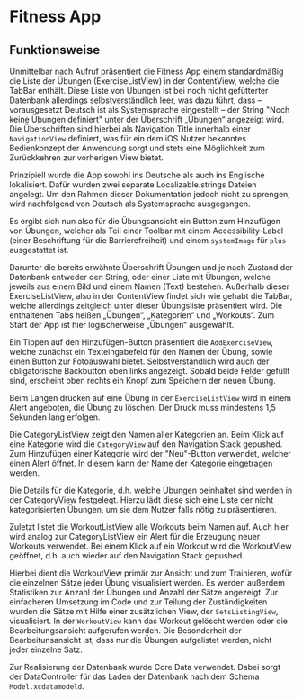 # Fitness App

## Funktionsweise

Unmittelbar nach Aufruf präsentiert die Fitness App einem standardmäßig die Liste der Übungen (ExerciseListView) in der ContentView, welche die TabBar enthält. Diese Liste von
Übungen ist bei noch nicht gefütterter Datenbank allerdings selbstverständlich leer, was dazu führt, dass – vorausgesetzt Deutsch ist als Systemsprache eingestellt – der String "Noch keine
Übungen definiert" unter der Überschrift „Übungen“ angezeigt wird.
Die Überschriften sind hierbei als Navigation Title innerhalb einer `NavigationView` definiert,
was für ein dem iOS Nutzer bekanntes Bedienkonzept der Anwendung sorgt und stets eine Möglichkeit zum Zurückkehren
zur vorherigen View bietet.

Prinzipiell wurde die App sowohl ins Deutsche als auch ins Englische lokalisiert. Dafür wurden zwei separate Localizable.strings Dateien angelegt.
Um den Rahmen dieser Dokumentation jedoch nicht zu sprengen, wird nachfolgend von Deutsch als Systemsprache ausgegangen.

Es ergibt sich nun also für die Übungsansicht ein Button zum Hinzufügen von Übungen, welcher als Teil einer Toolbar mit einem Accessibility-Label (einer Beschriftung für die Barrierefreiheit) und einem `systemImage` für `plus` ausgestattet ist.

Darunter die bereits erwähnte Überschrift Übungen und je nach Zustand der Datenbank entweder den String, oder einer Liste mit Übungen, welche jeweils aus einem Bild und einem
Namen (Text) bestehen.  Außerhalb dieser ExerciseListView, also in der ContentView findet sich wie gehabt die TabBar, welche allerdings zeitgleich unter dieser Übungsliste
präsentiert wird. Die enthaltenen Tabs heißen „Übungen“, „Kategorien“ und „Workouts“. Zum Start der App ist hier logischerweise „Übungen“ ausgewählt.

Ein Tippen auf den Hinzufügen-Button präsentiert die `AddExerciseView`, welche zunächst ein Texteingabefeld für den Namen der Übung, sowie einen Button zur Fotoauswahl bietet.
Selbstverständlich wird auch der obligatorische Backbutton oben links angezeigt.
Sobald beide Felder gefüllt sind, erscheint oben rechts ein Knopf zum Speichern der neuen Übung.

Beim Langen drücken auf eine Übung in der `ExerciseListView` wird in einem Alert angeboten, die Übung zu löschen.
Der Druck muss mindestens 1,5 Sekunden lang erfolgen.

Die CategoryListView zeigt den Namen aller Kategorien an. Beim Klick auf eine Kategorie wird die `CategoryView` auf den Navigation Stack gepushed.
Zum Hinzufügen einer Kategorie wird der "Neu"-Button verwendet, welcher einen Alert öffnet. In diesem kann der Name der Kategorie eingetragen werden.

Die Details für die Kategorie, d.h. welche Übungen beinhaltet sind werden in der CategoryView festgelegt.
Hierzu lädt diese sich eine Liste der nicht kategorisierten Übungen, um sie dem Nutzer falls nötig
zu präsentieren.

Zuletzt listet die WorkoutListView alle Workouts beim Namen auf. Auch hier wird analog zur CategoryListView ein Alert für die Erzeugung
neuer Workouts verwendet. Bei einem Klick auf ein Workout wird die WorkoutView geöffnet, d.h. auch wieder auf den Navigation Stack
gepushed.

Hierbei dient die WorkoutView primär zur Ansicht und zum Trainieren, wofür die einzelnen Sätze jeder Übung visualisiert werden.
Es werden außerdem Statistiken zur Anzahl der Übungen und Anzahl der Sätze angezeigt.
Zur einfacheren Umsetzung im Code und zur Teilung der Zuständigkeiten wurden die Sätze mit Hilfe einer zusätzlichen View,
der `SetsListingView`, visualisiert. In der `WorkoutView` kann das Workout gelöscht werden oder die Bearbeitungsansicht aufgerufen werden.
Die Besonderheit der Bearbeitunsansicht ist, dass nur die Übungen aufgelistet werden, nicht jeder einzelne Satz.

Zur Realisierung der Datenbank wurde Core Data verwendet. Dabei sorgt der DataController für das Laden der Datenbank nach dem Schema `Model.xcdatamodeld`.


